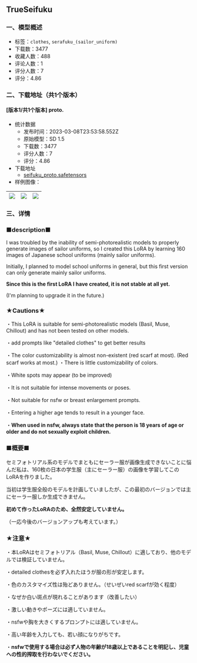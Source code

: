 ## TrueSeifuku
### 一、模型概述

- 标签：`clothes`, `serafuku_(sailor_uniform)`
- 下载数：3477
- 收藏人数：488
- 评论人数：1
- 评分人数：7
- 评分：4.86

### 二、下载地址（共1个版本）

#### [版本1/共1个版本] proto.

- 统计数据
  - 发布时间：2023-03-08T23:53:58.552Z
  - 原始模型：SD 1.5
  - 下载数：3477
  - 评分人数：7
  - 评分：4.86
- 下载地址
  - [seifuku_proto.safetensors](https://civitai.com/api/download/models/20427)
- 样例图像：

| <img src="https://image.civitai.com/xG1nkqKTMzGDvpLrqFT7WA/d78b5494-57a8-4831-ae3f-cf843fa2f900/width=450/216691.jpeg" /> | <img src="https://image.civitai.com/xG1nkqKTMzGDvpLrqFT7WA/7e7bc556-e56b-4d44-7d1c-c10f220b8100/width=450/216690.jpeg" /> | <img src="https://image.civitai.com/xG1nkqKTMzGDvpLrqFT7WA/fd54aa62-a71e-49fe-4b93-a729bc856100/width=450/216689.jpeg" /> |
| ---- | ---- | ---- |


### 三、详情
<h3>■description■</h3><p>I was troubled by the inability of semi-photorealistic models to properly generate images of sailor uniforms, so I created this LoRA by learning 160 images of Japanese school uniforms (mainly sailor uniforms).</p><p>Initially, I planned to model school uniforms in general, but this first version can only generate mainly sailor uniforms.</p><p><strong>Since this is the first LoRA I have created, it is not stable at all yet.</strong></p><p>(I'm planning to upgrade it in the future.)</p><p></p><h3>★Cautions★</h3><p>・This LoRA is suitable for semi-photorealistic models (Basil, Muse, Chillout) and has not been tested on other models.</p><p>・add prompts like "detailed clothes" to get better results</p><p>・The color customizability is almost non-existent (red scarf at most). (Red scarf works at most.) ・There is little customizability of colors.</p><p>・White spots may appear (to be improved)</p><p>・It is not suitable for intense movements or poses.</p><p>・Not suitable for nsfw or breast enlargement prompts.</p><p>・Entering a higher age tends to result in a younger face.</p><p>・<strong>When used in nsfw, always state that the person is 18 years of age or older and do not sexually exploit children.</strong></p><p></p><p></p><h3>■概要■</h3><p>セミフォトリアル系のモデルでまともにセーラー服が画像生成できないことに悩んだ私は、160枚の日本の学生服（主にセーラー服）の画像を学習してこのLoRAを作りました。</p><p>当初は学生服全般のモデルを計画していましたが、この最初のバージョンでは主にセーラー服しか生成できません。</p><p><strong>初めて作ったLoRAのため、全然安定していません。</strong></p><p>（一応今後のバージョンアップも考えています。）</p><p></p><h3>★注意★</h3><p>・本LoRAはセミフォトリアル（Basil, Muse, Chillout）に適しており、他のモデルでは検証していません。</p><p>・detailed clothesを必ず入れたほうが服の形が安定します。</p><p>・色のカスタマイズ性は殆どありません。（せいぜいred scarfが効く程度）</p><p>・なぜか白い斑点が現れることがあります（改善したい）</p><p>・激しい動きやポーズには適していません。</p><p>・nsfwや胸を大きくするプロンプトには適していません。</p><p>・高い年齢を入力しても、若い顔になりがちです。</p><p>・<strong>nsfwで使用する場合は必ず人物の年齢が18歳以上であることを明記し、児童への性的搾取を行わないでください。</strong></p>